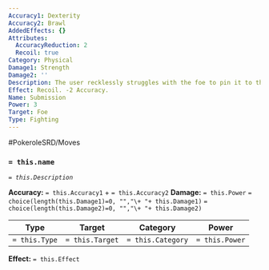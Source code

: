 ```yaml
---
Accuracy1: Dexterity
Accuracy2: Brawl
AddedEffects: {}
Attributes:
  AccuracyReduction: 2
  Recoil: true
Category: Physical
Damage1: Strength
Damage2: ''
Description: The user recklessly struggles with the foe to pin it to the ground.
Effect: Recoil. -2 Accuracy.
Name: Submission
Power: 3
Target: Foe
Type: Fighting
---
```


#PokeroleSRD/Moves

### `= this.name`
*`= this.Description`*

**Accuracy:** `= this.Accuracy1` + `= this.Accuracy2`
**Damage:** `= this.Power` `= choice(length(this.Damage1)=0, "","\+ "+ this.Damage1)` `= choice(length(this.Damage2)=0, "","\+ "+ this.Damage2)`

| Type          | Target          | Category          | Power          |
| ------------- | --------------- | ----------------  | -------------- |
| `= this.Type` | `= this.Target` | `= this.Category` | `= this.Power` | 

**Effect:** `= this.Effect`